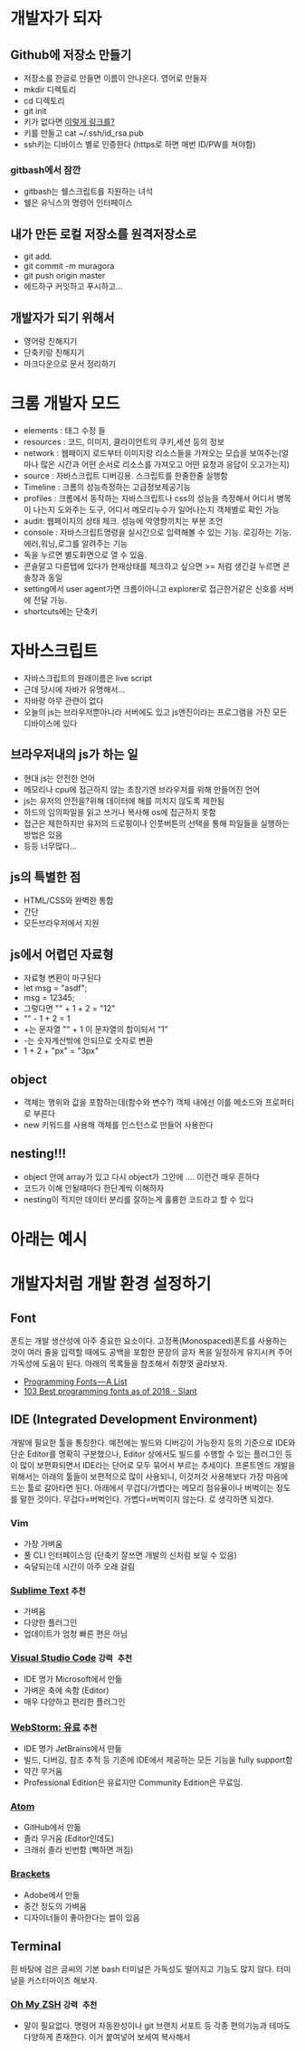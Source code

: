 # 개발자가 되자
## Github에 저장소 만들기
* 저장소를 한글로 만들면 이름이 안나온다. 영어로 만들자
* mkdir 디렉토리
* cd 디렉토리
* git init
* 키가 없다면 [이렇게 링크를?](https://help.github.com/articles/generating-a-new-ssh-key-and-adding-it-to-the-ssh-agent/)
* 키를 만들고 cat ~/.ssh/id_rsa.pub
* ssh키는 디바이스 별로 인증한다 (https로 하면 매번 ID/PW를 쳐야함)

### gitbash에서 잠깐
* gitbash는 쉘스크립트를 지원하는 녀석
* 쉘은 유닉스의 명령어 인터페이스

## 내가 만든 로컬 저장소를 원격저장소로
* git add.
* git commit -m muragora
* git push origin master
* 에드하구 커밋하고 푸시하고...

## 개발자가 되기 위해서
* 영어랑 친해지기
* 단축키랑 친해지기
* 마크다운으로 문서 정리하기

# 크롬 개발자 모드
* elements : 태그 수정 들
* resources : 코드, 이미지, 클라이언트의 쿠키,세션 등의 정보
* network : 웹페이지 로드부터 이미지랑 리소스들을 가져오는 모습을 보여주는(얼마나 많은 시간과 어떤 순서로 리소스를 가져오고 어떤 요청과 응답이 오고가는지)
* source : 자바스크립트 디버깅용. 스크립트를 한줄한줄 실행함
* Timeline : 크롬의 성능측정하는 고급정보제공기능
* profiles : 크롬에서 동작하는 자바스크립트나 css의 성능을 측정해서 어디서 병목이 나는지 도와주는 도구, 어디서 메모리누수가 일어나는지 객체별로 확인 가능
* audit: 웹페이지의 상태 체크. 성능에 악영향끼치는 부분 조언
* console : 자바스크립트명령을 실시간으로 입력해볼 수 있는 기능. 로깅하는 기능. 에러,워닝,로그를 알려주는 기능
* 독을 누르면 별도화면으로 열 수 있음.
* 콘솔말고 다른탭에 있다가 현재상태를 체크하고 싶으면 >= 처럼 생긴걸 누르면 콘솔창과 동일
* setting에서 user agent가면 크롬이아니고 explorer로 접근한거같은 신호를 서버에 전달 가능.
* shortcuts에는 단축키

# 자바스크립트
* 자바스크립트의 원래이름은 live script
* 근데 당시에 자바가 유명해서...
* 자바랑 아무 관련이 없다
* 오늘의 js는 브라우저뿐아니라 서버에도 있고 js엔진이라는 프로그램을 가진 모든 디바이스에 있다

## 브라우저내의 js가 하는 일
* 현대 js는 안전한 언어
* 메모리나 cpu에 접근하지 않는 초창기엔 브라우저를 위해 만들어진 언어
* js는 유저의 안전을?위해 데이터에 해를 끼치지 않도록 제한됨
* 하드의 임의파일을 읽고 쓰거나 복사해 os에 접근하지 못함
* 접근은 제한하지만 유저의 드로핑이나 인풋버튼의 선택을 통해 파일들을 실행하는 방법은 있음
* 등등 너무많다...

## js의 특별한 점
* HTML/CSS와 완벽한 통합
* 간단
* 모든브라우저에서 지원

## js에서 어렵던 자료형
* 자료형 변환이 마구된다
* let msg = "asdf";
* msg = 12345;
* 그렇다면 "" + 1 + 2 = "12"
* "" - 1 + 2 = 1
* +는 문자열 "" + 1 이 문자열의 합이되서 "1"
* -는 숫자계산밖에 안되므로 숫자로 변환
* 1 + 2 + "px" = "3px"

## object
* 객체는 행위와 값을 포함하는데(함수와 변수?) 객체 내에선 이를 메소드와 프로퍼티로 부른다
* new 키워드를 사용해 객체를 인스턴스로 만들어 사용한다

## nesting!!!
* object 안에 array가 있고 다시 object가 그안에 .... 이런건 매우 흔하다
* 코드가 이해 안될때마다 한단계씩 이해하자
* nesting이 적지만 데이터 분리를 잘하는게 훌륭한 코드라고 할 수 있다


# 아래는 예시

# 개발자처럼 개발 환경 설정하기

## Font
폰트는 개발 생산성에 아주 중요한 요소이다. 고정폭(Monospaced)폰트를 사용하는 것이 여러 줄을 입력할 때에도 공백을 포함한 문장의 글자 폭을 일정하게 유지시켜 주어 가독성에 도움이 된다. 아래의 목록들을 참조해서 취향껏 골라보자.
* [Programming Fonts — A List](https://medium.com/@caulfieldOwen/programming-fonts-a-visual-guide-567fc210d2c6)
* [103 Best programming fonts as of 2018 - Slant](https://www.slant.co/topics/67/~best-programming-fonts)

## IDE (Integrated Development Environment)
개발에 필요한 툴을 통칭한다. 예전에는 빌드와 디버깅이 가능한지 등의 기준으로 IDE와 단순 Editor를 명확히 구분했으나, Editor 상에서도 빌드를 수행할 수 있는 플러그인 등이 많이 보편화되면서 IDE라는 단어로 모두 묶어서 부르는 추세이다. 프론트엔드 개발을 위해서는 아래의 툴들이 보편적으로 많이 사용되니, 이것저것 사용해보다 가장 마음에 드는 툴로 갈아타면 된다. 아래에서 무겁다/가볍다는 메모리 점유율이나 버벅이는 정도를 말한 것이다. 무겁다=버벅인다. 가볍다=버벅이지 않는다. 로 생각하면 되겠다.

### Vim
* 가장 가벼움
* 풀 CLI 인터페이스임 (단축키 잘쓰면 개발의 신처럼 보일 수 있음)
* 숙달되는데 시간이 아주 오래 걸림

### [Sublime Text](https://www.sublimetext.com/) `추천`
* 가벼움
* 다양한 플러그인
* 업데이트가 엄청 빠른 편은 아님

### [Visual Studio Code](https://code.visualstudio.com/) `강력 추천`
* IDE 명가 Microsoft에서 만듦
* 가벼운 축에 속함 (Editor)
* 매우 다양하고 편리한 플러그인

### [WebStorm: 유료](https://www.jetbrains.com/webstorm/) `추천`
* IDE 명가 JetBrains에서 만듦
* 빌드, 디버깅, 참조 추적 등 기존에 IDE에서 제공하는 모든 기능을 fully support함
* 약간 무거움
* Professional Edition은 유료지만 Community Edition은 무료임.

### [Atom](https://atom.io/)
* GitHub에서 만듦
* 졸라 무거움 (Editor인데도)
* 크래쉬 졸라 빈번함 (뻑하면 꺼짐)

### [Brackets](http://brackets.io/)
* Adobe에서 만듦
* 중간 정도의 가벼움
* 디자이너들이 좋아한다는 썰이 있음

## Terminal
흰 바탕에 검은 글씨의 기본 bash 터미널은 가독성도 떨어지고 기능도 많지 않다. 터미널을 커스터마이즈 해보자.

### [Oh My ZSH](https://ohmyz.sh/) `강력 추천`
* 말이 필요없다. 명령어 자동완성이나 git 브랜치 서포트 등 각종 편의기능과 테마도 다양하게 존재한다.
이거 붙여넣어 보세여
복사해서